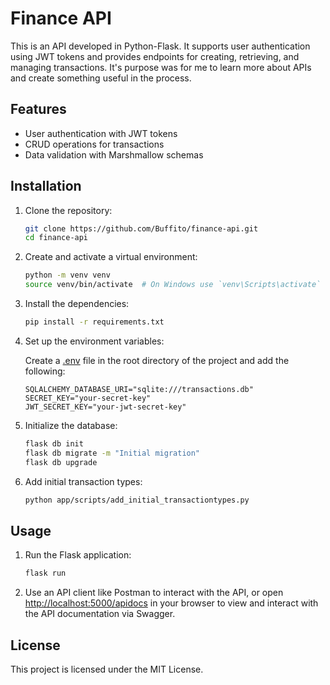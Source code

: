 # Finance API

This is an API developed in Python-Flask. It supports user authentication using JWT tokens and provides endpoints for creating, retrieving, and managing transactions. It's purpose was for me 
to learn more about APIs and create something useful in the process.

## Features

- User authentication with JWT tokens
- CRUD operations for transactions
- Data validation with Marshmallow schemas

## Installation

1. Clone the repository:

    ```sh
    git clone https://github.com/Buffito/finance-api.git
    cd finance-api
    ```

2. Create and activate a virtual environment:

    ```sh
    python -m venv venv
    source venv/bin/activate  # On Windows use `venv\Scripts\activate`
    ```

3. Install the dependencies:

    ```sh
    pip install -r requirements.txt
    ```

4. Set up the environment variables:

    Create a [.env](http://_vscodecontentref_/0) file in the root directory of the project and add the following:

    ```properties
    SQLALCHEMY_DATABASE_URI="sqlite:///transactions.db"
    SECRET_KEY="your-secret-key"
    JWT_SECRET_KEY="your-jwt-secret-key"
    ```

5. Initialize the database:

    ```sh
    flask db init
    flask db migrate -m "Initial migration"
    flask db upgrade
    ```

6. Add initial transaction types:

    ```sh
    python app/scripts/add_initial_transactiontypes.py
    ```

## Usage

1. Run the Flask application:

    ```sh
    flask run
    ```

2. Use an API client like Postman to interact with the API, or open [http://localhost:5000/apidocs](http://localhost:5000/apidocs) in your browser to view and interact with the API documentation via Swagger.

## License

This project is licensed under the MIT License.
